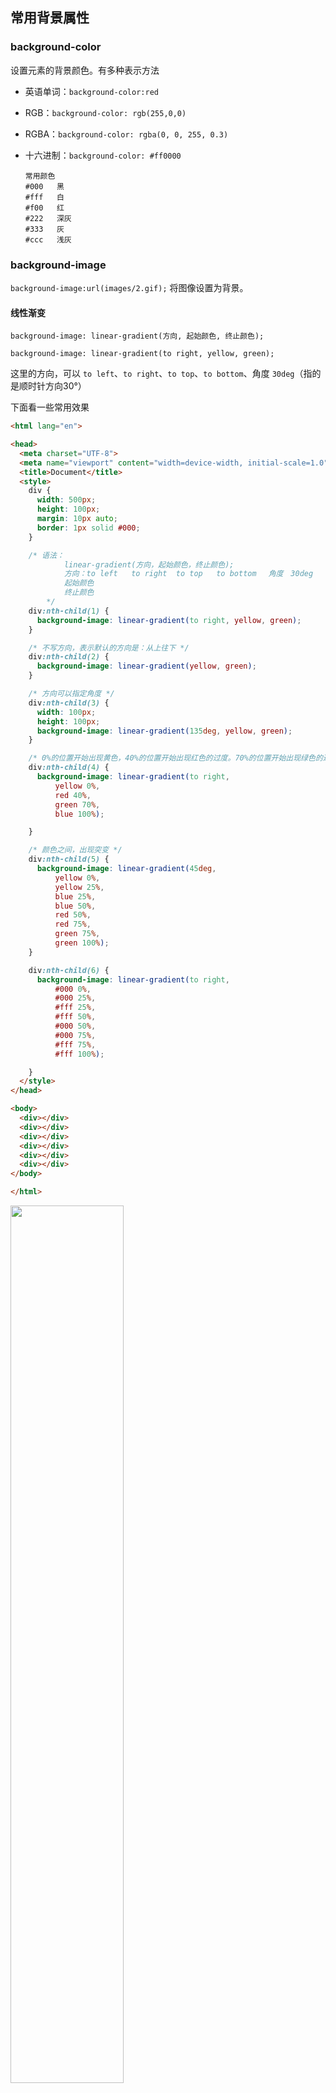 ## 常用背景属性

### background-color

设置元素的背景颜色。有多种表示方法

- 英语单词：`background-color:red` 

- RGB：`background-color: rgb(255,0,0)`

- RGBA：`background-color: rgba(0, 0, 255, 0.3)`

- 十六进制：`background-color: #ff0000` 

  ```
  常用颜色
  #000   黑
  #fff   白
  #f00   红
  #222   深灰
  #333   灰
  #ccc   浅灰
  ```

  

### background-image

`background-image:url(images/2.gif);` 将图像设置为背景。

#### 线性渐变

```
background-image: linear-gradient(方向, 起始颜色, 终止颜色);

background-image: linear-gradient(to right, yellow, green);
```

这里的方向，可以 `to left`、`to right`、`to top`、`to bottom`、角度 `30deg`（指的是顺时针方向30°）

下面看一些常用效果

```html
<html lang="en">

<head>
  <meta charset="UTF-8">
  <meta name="viewport" content="width=device-width, initial-scale=1.0">
  <title>Document</title>
  <style>
    div {
      width: 500px;
      height: 100px;
      margin: 10px auto;
      border: 1px solid #000;
    }

    /* 语法：
            linear-gradient(方向，起始颜色，终止颜色);
            方向：to left   to right  to top   to bottom 　角度　30deg
            起始颜色
            终止颜色
        */
    div:nth-child(1) {
      background-image: linear-gradient(to right, yellow, green);
    }

    /* 不写方向，表示默认的方向是：从上往下 */
    div:nth-child(2) {
      background-image: linear-gradient(yellow, green);
    }

    /* 方向可以指定角度 */
    div:nth-child(3) {
      width: 100px;
      height: 100px;
      background-image: linear-gradient(135deg, yellow, green);
    }

    /* 0%的位置开始出现黄色，40%的位置开始出现红色的过度。70%的位置开始出现绿色的过度，100%的位置开始出现蓝色 */
    div:nth-child(4) {
      background-image: linear-gradient(to right,
          yellow 0%,
          red 40%,
          green 70%,
          blue 100%);

    }

    /* 颜色之间，出现突变 */
    div:nth-child(5) {
      background-image: linear-gradient(45deg,
          yellow 0%,
          yellow 25%,
          blue 25%,
          blue 50%,
          red 50%,
          red 75%,
          green 75%,
          green 100%);
    }

    div:nth-child(6) {
      background-image: linear-gradient(to right,
          #000 0%,
          #000 25%,
          #fff 25%,
          #fff 50%,
          #000 50%,
          #000 75%,
          #fff 75%,
          #fff 100%);

    }
  </style>
</head>

<body>
  <div></div>
  <div></div>
  <div></div>
  <div></div>
  <div></div>
  <div></div>
</body>

</html>
```

<img src="./pic/03-05.png" width=60% />

#### 径向渐变

```
background-image: radial-gradient(辐射的半径大小 at 中心的位置, 起始颜色, 终止颜色);

background-image: radial-gradient(100px at center,yellow ,green);
```

围绕中心点(at center)做渐变，半径是100px，从黄色到绿色做渐变

**中心点的位置**可以是：`at left right center bottom top` 。如果以像素为单位，则中心点参照的是盒子的左上角。

看看效果：

```css
/*
            径向渐变：
            radial-gradient（辐射的半径大小, 中心的位置，起始颜色，终止颜色）;
            中心点位置：at  left  right  center bottom  top
        */

    /*辐射半径为100px，中心点在中间*/
    div:nth-child(1) {
      background-image: radial-gradient(100px at center, yellow, green);
    }

    /*中心点在左上角*/
    div:nth-child(3) {
      background-image: radial-gradient(at left top, yellow, green);
    }

    div:nth-child(2) {
      background-image: radial-gradient(at 50px 50px, yellow, green);
    }

    /*设置不同的颜色渐变*/
    div:nth-child(4) {
      background-image: radial-gradient(100px at center,
          yellow 0%,
          green 30%,
          blue 60%,
          red 100%);
    }

    /*如果辐射半径的宽高不同，那就是椭圆*/
    div:nth-child(5) {
      background-image: radial-gradient(100px 50px at center, yellow, green);
    }
```

<img src="./pic/03-06.png" width=60% />





### background-repeat

设置背景图片是否重复及如何重复，默认平铺满。（重要）

- 默认：平铺满

- `no-repeat`不要平铺；
- `repeat-x`横向平铺；
- `repeat-y`纵向平铺。

### background-position

#### 像素定位

格式：`background-position:向右偏移量 向下偏移量;`

比如

```
 background-position: 50px 50px;
```

<img src="./pic/03-01.png" style="zoom:80%;" />

#### 单词定位

格式：`background-position:左右的词 上下的词;`

- 左右词：left、center、right
- 上下词：top、center、bottom

经常在做 banner 图的时候会用到这种效果：

![](./pic/03-02.gif)

### background-attachment

设置背景图片根据谁来进行滚动。 属性值可以是：

- `fixed` 不随文档和内容滚动。
- `scroll`（默认属性）随文档整体移动， 而不是随着它的内容滚动。
- `local` 既跟随文档滚动，又跟随内容滚动。

整体效果：

![](./pic/03-03.gif)





### background 将多个属性写在一起

```css
background:red url(1.jpg) no-repeat 100px 100px fixed;
```

等价于

```css
background-color:red;
background-image:url(1.jpg);
background-repeat:no-repeat;
background-position:100px 100px;
background-attachment:fixed;
```

## CSS3 新增属性

### background-origin 显示起点

代表背景从什么地方开始显示

```css
/* 从 padding-box 内边距开始显示背景图 */
background-origin: padding-box;           //默认值

/* 从 border-box 边框开始显示背景图  */
background-origin: border-box;

/* 从 content-box 内容区域开始显示背景图  */
background-origin: content-box;
```

### background-clip 背景裁切

格式举例：

`background-clip: content-box;` 超出的部分，将裁剪掉。属性值可以是：

- `border-box` 超出 border-box 的部分，将裁剪掉
- `padding-box` 超出 padding-box 的部分，将裁剪掉
- `content-box` 超出 content-box 的部分，将裁剪掉



### background-size 背景大小

设置背景尺寸

```css
/* 宽、高的具体数值 */
background-size: 500px 500px;

/* 宽高的百分比（相对于容器的大小） */
background-size: 50% 50%;   // 如果两个属性值相同，可以简写成：background-size: 50%;

background-size: 100% auto;  //这个属性可以自己试验一下。

/* cover：图片始终填充满容器，且保证长宽比不变。图片如果有超出部分，则超出部分会被隐藏。 */
background-size: cover;

/* contain：将图片完整地显示在容器中，且保证长宽比不变。可能会导致容器的部分区域为空白。  */
background-size: contain;
```

关于 `cover` `contain` 的区别：

![](./pic/03-04.png)

## 同时设置多个背景

我们可以给一个盒子同时设置多个背景，用以逗号隔开即可。可用于自适应局。

```css
.box {
    height: 416px;
    border: 1px solid #000;
    margin: 100px auto;
    /* 给盒子加多个背景，按照背景语法格式书写，多个背景使用逗号隔开 */
    background: url(images/bg1.png) no-repeat left top,
    url(images/bg2.png) no-repeat right top,
    url(images/bg3.png) no-repeat right bottom,
    url(images/bg4.png) no-repeat left bottom,
    url(images/bg5.png) no-repeat center;
}
```

